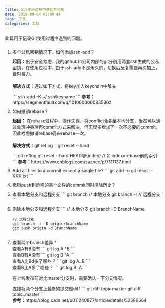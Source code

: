 ```yaml
---
title: Git使用过程中遇到的问题
date: 2019-09-04 03:08:44
tags: 工具
categories: 工具
---
```

<p>此篇用于记录Git使用过程中遇到的问题。</p>
<style type="text/css">
.pt{padding-top:10px;}
.pt5{padding-top:5px;}
.fb{font-weight:bolder;}
</style>

<!-- more -->

<ol>
  <li class="pt">多个公私密钥情况下，如何添加ssh-add？
    <div class="pt">
      <span class="fb">起因：</span>出于安全考虑，我的github和公司内部的git分别用两套ssh生成的公私密钥，在使用过程中，由于ssh-add不是永久的，切换后反复需要再次加上，费时费力。
      <p class="pt5"><span class="fb">解决方式：</span>通过如下方式，将key加入keychain中解决</p>
      ```
      ssh-add -K ~/.ssh/keyname
      ```
      <span class="fb">参考：</span>https://segmentfault.com/q/1010000000835302
    </div>
  </li>
  <li class="pt">如何撤销rebase？
    <div class="pt">
      <span class="fb">起因：</span>
      在rebase过程中，操作失误，将conflict合并至本地分支，当然可以通过处理冲突后再commit方式来解决，但无疑多增加了一次不必要的commit，因此考虑撤销rebase再来rebase一次。
      <p class="pt5"><span class="fb">解决方式：</span>git reflog + git reset --hard</p>
      ```
      git reflog 
      git reset --hard HEAD@{index} // 如 index=rebase前的索引
      ```
      <span class="fb">参考：</span>https://www.cnblogs.com/suanec/p/7511137.html
    </div>
  </li>
  <li class="pt">Add all files to a commit except a single file?
    ```
    git add -u
    git reset -- XXX.txt
    ```
  </li>
  <li class="pt">撤销push到远程的某个文件的commit同时清除历史？

  </li>
  <li class="pt">查看本地分支和远程分支
    ```
    git branch       // 本地分支
    git branch -r    // 远程分支
    ```
  </li>
  <li class="pt">删除本地分支和远程分支
    ```
    // 本地分支
    git branch -D BranchName

    // 远程分支
    git branch -r -D origin/BranchName
    git push origin -d BranchName    
    ```
  </li>
  <li>查看两个branch差异？
    <div>查看A有B没有
    ```
    git log A ^B
    ```
    </div>
    <div>查看B有A没有
    ```
    git log B ^A
    ```
    </div>
    <div>查看A比Bd多了哪些？
    ```
    git log A..B
    ```
    </div>
    <div>查看B比A多了哪些？
    ```
    git log B..A
    ```
    </div>
    <p>在上线发布前对比master分支时，需要确认一下分支情况。</p>
    <div>直接将两个分支上最新的提交做diff
    ```
    git diff topic master
    git diff topic..master
    ```
    </div>
    <span class="fb">参考：</span>https://blog.csdn.net/u011240877/article/details/52586664
  </li>
</ol>

